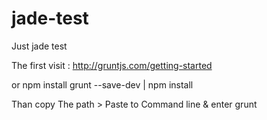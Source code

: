 jade-test
=========

Just jade test

The first visit : http://gruntjs.com/getting-started

or
 npm install grunt --save-dev | npm install

Than copy The path > Paste to Command line & enter grunt